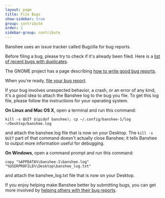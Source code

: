 ```yaml
---
layout: page
title: File Bugs
show-sidebar: true
group: contribute
order: 1
sidebar-group: contribute
---
```


Banshee uses an issue tracker called Bugzilla for bug reports.

Before filing a bug, please try to check if it's already been filed.  Here is a [list of recent bugs with duplicates](https://bugzilla.gnome.org/buglist.cgi?chfieldfrom=2011-01-01&chfieldto=Now&longdesc=has%20been%20marked%20as%20a%20duplicate%20of%20this%20bug&longdesc_type=substring&product=banshee&query_format=advanced&order=bug_id%20DESC).

The GNOME project has a page describing [how to write good bug reports](http://bugzilla.gnome.org/page.cgi?id=bug-writing.html).

When you're ready, [file your bug report](http://bugzilla.gnome.org/enter_bug.cgi?product=banshee).

If your bug involves unexpected behavior, a crash, or an error of any kind, it's a good idea to attach the Banshee log to the bug you file.  To get this log file, please follow the instructions for your operating system.

**On Linux and Mac OS X**, open a terminal and run this command:

    kill -s QUIT $(pidof banshee); cp ~/.config/banshee-1/log ~/Desktop/banshee.log

and attach the banshee.log file that is now on your Desktop.  The `kill -s QUIT` part of that command doesn't actually close Banshee; it tells Banshee to output more information useful for debugging.

**On Windows**, open a command prompt and run this command:

    copy "%APPDATA%\banshee-1\banshee.log" "%USERPROFILE%\Desktop\banshee_log.txt"

and attach the banshee_log.txt file that is now on your Desktop.

If you enjoy helping make Banshee better by submitting bugs, you can get more involved by [helping others with their bug reports](/contribute/help-with-bug-reports/).
